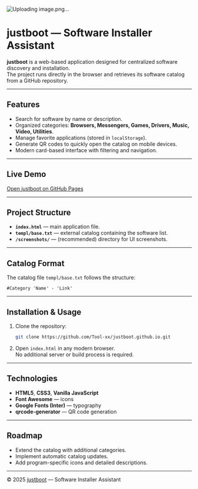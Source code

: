 ![Uploading image.png…]()
# justboot — Software Installer Assistant

**justboot** is a web-based application designed for centralized software discovery and installation.  
The project runs directly in the browser and retrieves its software catalog from a GitHub repository.  

---

## Features
- Search for software by name or description.  
- Organized categories: **Browsers, Messengers, Games, Drivers, Music, Video, Utilities**.  
- Manage favorite applications (stored in `localStorage`).  
- Generate QR codes to quickly open the catalog on mobile devices.  
- Modern card-based interface with filtering and navigation.  

---

## Live Demo
[Open justboot on GitHub Pages](https://tool-xx.github.io/justboot.github.io/)  

---

## Project Structure
- **`index.html`** — main application file.  
- **`templ/base.txt`** — external catalog containing the software list.  
- **`/screenshots/`** — (recommended) directory for UI screenshots.  

---

## Catalog Format
The catalog file `templ/base.txt` follows the structure:  

```
#Category 'Name' - 'Link'
```

---

## Installation & Usage
1. Clone the repository:
   ```bash
   git clone https://github.com/Tool-xx/justboot.github.io.git
   ```
2. Open `index.html` in any modern browser.  
   No additional server or build process is required.  

---

## Technologies
- **HTML5**, **CSS3**, **Vanilla JavaScript**  
- **Font Awesome** — icons  
- **Google Fonts (Inter)** — typography  
- **qrcode-generator** — QR code generation  

---

## Roadmap
- Extend the catalog with additional categories.  
- Implement automatic catalog updates.  
- Add program-specific icons and detailed descriptions.  

---

© 2025 [justboot](https://github.com/Tool-xx/justboot.github.io) — Software Installer Assistant
